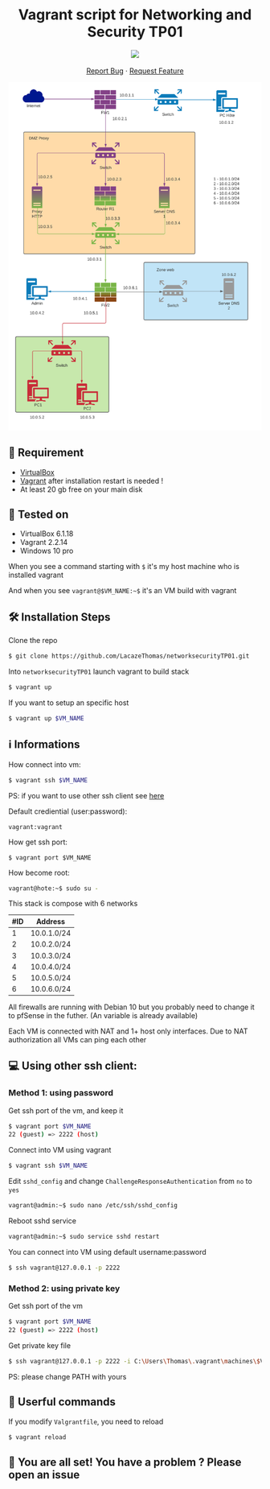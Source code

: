 <h1 align="center">
Vagrant script for Networking and Security TP01
</h1>

<p align="center">
<img src="https://badges.fw-web.space/github/license/LacazeThomas/networksecurityTP01">
</p>

<p align="center">
    <a href="https://github.com/LacazeThomas/networksecurityTP01/issues/new/choose">Report Bug</a>
    ·
    <a href="https://github.com/LacazeThomas/networksecurityTP01/issues/new/choose">Request Feature</a>
</p>

[![Stack](images/stack.png)](https://github.com/anuraghazra/github-readme-stats)

## 🚧 Requirement

- [VirtualBox](https://www.virtualbox.org/wiki/Downloads)
- [Vagrant](https://www.vagrantup.com/downloads)  after installation restart is needed !
- At least 20 gb free on your main disk


## 🔧 Tested on

- VirtualBox 6.1.18
- Vagrant 2.2.14
- Windows 10 pro


When you see a command starting with `$` it's my host machine who is installed vagrant

And when you see `vagrant@$VM_NAME:~$` it's an VM build with vagrant


## 🛠️ Installation Steps

Clone the repo
```sh
$ git clone https://github.com/LacazeThomas/networksecurityTP01.git
```

Into `networksecurityTP01` launch vagrant to build stack
```sh
$ vagrant up
```

If you want to setup an specific host
```sh
$ vagrant up $VM_NAME
```


## ℹ️ Informations

How connect into vm:
```sh
$ vagrant ssh $VM_NAME
```
PS: if you want to use other ssh client see [here](#💻-Using-other-ssh-client:)

Default crediential (user:password):
```
vagrant:vagrant
```

How get ssh port:
```
$ vagrant port $VM_NAME
```

How become root:
```sh
vagrant@hote:~$ sudo su -
```

This stack is compose with 6 networks

| #ID  | Address  |
|---|---|
| 1  | 10.0.1.0/24  |
| 2  | 10.0.2.0/24  |
|  3 |  10.0.3.0/24 |
| 4  |  10.0.4.0/24 |
| 5  | 10.0.5.0/24  |
| 6 |  10.0.6.0/24 |


All firewalls are running with Debian 10 but you probably need to change it to pfSense in the futher. (An variable is already available)

Each VM is connected with NAT and 1+ host only interfaces. Due to NAT authorization all VMs can ping each other

## 💻 Using other ssh client:

### Method 1: using password

Get ssh port of the vm, and keep it
```sh
$ vagrant port $VM_NAME
22 (guest) => 2222 (host)
```

Connect into VM using vagrant
```sh
$ vagrant ssh $VM_NAME
```


Edit `sshd_config` and change `ChallengeResponseAuthentication` from `no` to `yes`
```sh
vagrant@admin:~$ sudo nano /etc/ssh/sshd_config
```

Reboot sshd service
```sh
vagrant@admin:~$ sudo service sshd restart
```

You can connect into VM using default username:password
```sh
$ ssh vagrant@127.0.0.1 -p 2222
```

### Method 2: using private key

Get ssh port of the vm
```sh
$ vagrant port $VM_NAME
22 (guest) => 2222 (host)
```

Get private key file 
```sh
$ ssh vagrant@127.0.0.1 -p 2222 -i C:\Users\Thomas\.vagrant\machines\$VM_NAME\virtualbox\private_key
```
PS: please change PATH with yours


## 🧐 Userful commands

If you modify `Valgrantfile`, you need to reload
```sh
$ vagrant reload
```


## 🌟 You are all set! You have a problem ? Please open an issue